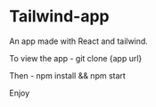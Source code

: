 # Tailwind-app

An app made with React and tailwind.

To view the app - git clone {app url}

Then - npm install && npm start

Enjoy
